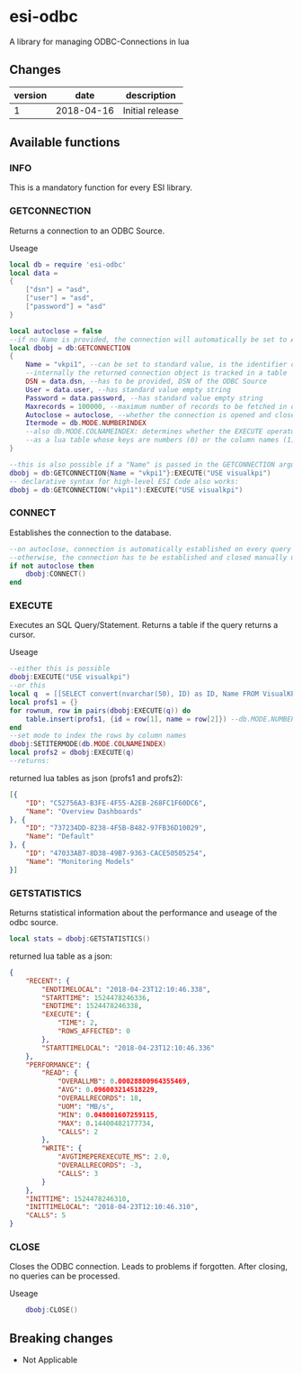 # esi-odbc

A library for managing ODBC-Connections in lua

## Changes

version | date | description
------- | ---- | -----------
1 | 2018-04-16 | Initial release

## Available functions

### INFO

This is a mandatory function for every ESI library.

### GETCONNECTION

Returns a connection to an ODBC Source.

Useage

```lua
local db = require 'esi-odbc'
local data = 
{
    ["dsn"] = "asd",
    ["user"] = "asd",
    ["password"] = "asd"
}

local autoclose = false
--if no Name is provided, the connection will automatically be set to Autoclose
local dbobj = db:GETCONNECTION
{
    Name = "vkpi1", --can be set to standard value, is the identifier of the connection, 
    --internally the returned connection object is tracked in a table
    DSN = data.dsn, --has to be provided, DSN of the ODBC Source
    User = data.user, --has standard value empty string
    Password = data.password, --has standard value empty string
    Maxrecords = 100000, --maximum number of records to be fetched in one call, has standard value 10000
    Autoclose = autoclose, --whether the connection is opened and closed on demand when executing a query, by default false
    Itermode = db.MODE.NUMBERINDEX 
    --also db.MODE.COLNAMEINDEX: determines whether the EXECUTE operatur rows 
    --as a lua table whose keys are numbers (0) or the column names (1)
}

--this is also possible if a "Name" is passed in the GETCONNECTION argument table
dbobj = db:GETCONNECTION{Name = "vkpi1"}:EXECUTE("USE visualkpi")
-- declarative syntax for high-level ESI Code also works:
dbobj = db:GETCONNECTION("vkpi1"):EXECUTE("USE visualkpi")
```

### CONNECT

Establishes the connection to the database.

```lua
--on autoclose, connection is automatically established on every query and closed afterwards
--otherwise, the connection has to be established and closed manually using :CONNECT() and :CLOSE()
if not autoclose then
    dbobj:CONNECT()
end
```

### EXECUTE

Executes an SQL Query/Statement. Returns a table if the query returns a cursor.

Useage

```lua
--either this is possible
dbobj:EXECUTE("USE visualkpi")
--or this
local q  = [[SELECT convert(nvarchar(50), ID) as ID, Name FROM VisualKPI.dbo.tableProfiles]]
local profs1 = {}
for rownum, row in pairs(dbobj:EXECUTE(q)) do
    table.insert(profs1, {id = row[1], name = row[2]}) --db.MODE.NUMBERINDEX
end
--set mode to index the rows by column names
dbobj:SETITERMODE(db.MODE.COLNAMEINDEX)
local profs2 = dbobj:EXECUTE(q)
--returns:
```

returned lua tables as json (profs1 and profs2):

```json
[{
    "ID": "C52756A3-B3FE-4F55-A2EB-268FC1F60DC6",
    "Name": "Overview Dashboards"
}, {
    "ID": "737234DD-8238-4F5B-B482-97FB36D10029",
    "Name": "Default"
}, {
    "ID": "47033AB7-8D38-49B7-9363-CACE50505254",
    "Name": "Monitoring Models"
}]
```

### GETSTATISTICS

Returns statistical information about the performance and useage of the odbc source.

```lua
local stats = dbobj:GETSTATISTICS()
```
returned lua table as a json:

```json
{
    "RECENT": {
        "ENDTIMELOCAL": "2018-04-23T12:10:46.338",
        "STARTTIME": 1524478246336,
        "ENDTIME": 1524478246338,
        "EXECUTE": {
            "TIME": 2,
            "ROWS_AFFECTED": 0
        },
        "STARTTIMELOCAL": "2018-04-23T12:10:46.336"
    },
    "PERFORMANCE": {
        "READ": {
            "OVERALLMB": 0.00028800964355469,
            "AVG": 0.096003214518229,
            "OVERALLRECORDS": 18,
            "UOM": "MB/s",
            "MIN": 0.048001607259115,
            "MAX": 0.14400482177734,
            "CALLS": 2
        },
        "WRITE": {
            "AVGTIMEPEREXECUTE_MS": 2.0,
            "OVERALLRECORDS": -3,
            "CALLS": 3
        }
    },
    "INITTIME": 1524478246310,
    "INITTIMELOCAL": "2018-04-23T12:10:46.310",
    "CALLS": 5
}
```

### CLOSE

Closes the ODBC connection. Leads to problems if forgotten.
After closing, no queries can be processed.

Useage

```lua
    dbobj:CLOSE()
```

## Breaking changes

- Not Applicable